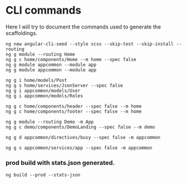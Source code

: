 # CLI commands

Here I will try to document the commands used to generate the scaffoldings.

````
ng new angular-cli-seed --style scss --skip-test --skip-install --routing
ng g module --routing Home
ng g c home/components/Home --m home --spec false
ng g module appcommon --module app
ng g module appcommon --module app

ng g i home/models/Post
ng g s home/services/JsonServer --spec false
ng g i appcommon/models/User
ng g i appcommon/models/Roles

ng g c home/components/header --spec false --m home
ng g c home/components/footer --spec false --m home

ng g module --routing Demo -m App
ng g c demo/components/DemoLanding --spec false --m demo

ng g d appcommon/directives/busy --spec false -m appcommon

ng g s appcommon/services/app --spec false -m appcommon

````

### prod build with stats.json generated.
````
ng build --prod --stats-json
````